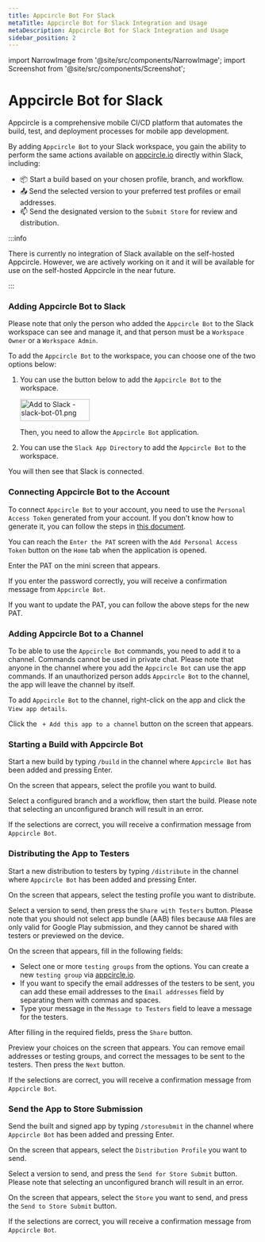 ```yaml
---
title: Appcircle Bot For Slack
metaTitle: Appcircle Bot for Slack Integration and Usage
metaDescription: Appcircle Bot for Slack Integration and Usage
sidebar_position: 2
---
```


import NarrowImage from '@site/src/components/NarrowImage';
import Screenshot from '@site/src/components/Screenshot';

# Appcircle Bot for Slack

Appcircle is a comprehensive mobile CI/CD platform that automates the build, test, and deployment processes for mobile app development.

By adding `Appcircle Bot` to your Slack workspace, you gain the ability to perform the same actions available on [appcircle.io](https://my.appcircle.io/) directly within Slack, including:

- :package: Start a build based on your chosen profile, branch, and workflow.
- :outbox_tray: Send the selected version to your preferred test profiles or email addresses.
- :mailbox: Send the designated version to the `Submit Store` for review and distribution.

:::info

There is currently no integration of Slack available on the self-hosted Appcircle. However, we are actively working on it and it will be available for use on the self-hosted Appcircle in the near future.

:::

### Adding Appcircle Bot to Slack

Please note that only the person who added the `Appcircle Bot` to the Slack workspace can see and manage it, and that person must be a `Workspace Owner` or a `Workspace Admin`.

To add the `Appcircle Bot` to the workspace, you can choose one of the two options below:

1. You can use the button below to add the `Appcircle Bot` to the workspace.

   <a href="https://slackbot.appcircle.io/slack/install"><img alt="Add to Slack - slack-bot-01.png" height="44" width="140" src="https://cdn.appcircle.io/docs/assets/slack-bot-01.png"/></a>

   Then, you need to allow the `Appcircle Bot` application.

   <Screenshot url='https://cdn.appcircle.io/docs/assets/slack-bot-02.png' />

2. You can use the `Slack App Directory` to add the `Appcircle Bot` to the workspace.

   <Screenshot url='https://cdn.appcircle.io/docs/assets/slack-bot-0.png' />

You will then see that Slack is connected.

### Connecting Appcircle Bot to the Account

To connect `Appcircle Bot` to your account, you need to use the `Personal Access Token` generated from your account. If you don't know how to generate it, you can follow the steps in [this document](/appcircle-api/api-authentication).

You can reach the `Enter the PAT` screen with the `Add Personal Access Token` button on the `Home` tab when the application is opened.

<Screenshot url='https://cdn.appcircle.io/docs/assets/slack-bot-1.png' />

Enter the PAT on the mini screen that appears.

<Screenshot url='https://cdn.appcircle.io/docs/assets/slack-bot-2.png' />

If you enter the password correctly, you will receive a confirmation message from `Appcircle Bot`.

<Screenshot url='https://cdn.appcircle.io/docs/assets/slack-bot-3.png' />

If you want to update the PAT, you can follow the above steps for the new PAT.

### Adding Appcircle Bot to a Channel

To be able to use the `Appcircle Bot` commands, you need to add it to a channel. Commands cannot be used in private chat. Please note that anyone in the channel where you add the `Appcircle Bot` can use the app commands. If an unauthorized person adds `Appcircle Bot` to the channel, the app will leave the channel by itself.

To add `Appcircle Bot` to the channel, right-click on the app and click the `View app details`.

<Screenshot url='https://cdn.appcircle.io/docs/assets/slack-bot-4.png' />

Click the ` + Add this app to a channel` button on the screen that appears.

<Screenshot url='https://cdn.appcircle.io/docs/assets/slack-bot-5.png' />

### Starting a Build with Appcircle Bot

Start a new build by typing `/build` in the channel where `Appcircle Bot` has been added and pressing Enter.

On the screen that appears, select the profile you want to build.

<Screenshot url='https://cdn.appcircle.io/docs/assets/slack-bot-6.png' />

Select a configured branch and a workflow, then start the build. Please note that selecting an unconfigured branch will result in an error.

<Screenshot url='https://cdn.appcircle.io/docs/assets/slack-bot-7.png' />

If the selections are correct, you will receive a confirmation message from `Appcircle Bot`.

### Distributing the App to Testers

Start a new distribution to testers by typing `/distribute` in the channel where `Appcircle Bot` has been added and pressing Enter.

On the screen that appears, select the testing profile you want to distribute.

<Screenshot url='https://cdn.appcircle.io/docs/assets/slack-bot-8.png' />

Select a version to send, then press the `Share with Testers` button. Please note that you should not select app bundle (AAB) files because `AAB` files are only valid for Google Play submission, and they cannot be shared with testers or previewed on the device.

<Screenshot url='https://cdn.appcircle.io/docs/assets/slack-bot-9.png' />

On the screen that appears, fill in the following fields:

- Select one or more `testing groups` from the options. You can create a new `testing group` via [appcircle.io](https://my.appcircle.io/).
- If you want to specify the email addresses of the testers to be sent, you can add these email addresses to the `Email addresses` field by separating them with commas and spaces.
- Type your message in the `Message to Testers` field to leave a message for the testers.

After filling in the required fields, press the `Share` button.

<Screenshot url='https://cdn.appcircle.io/docs/assets/slack-bot-10.png' />

Preview your choices on the screen that appears. You can remove email addresses or testing groups, and correct the messages to be sent to the testers. Then press the `Next` button.

<Screenshot url='https://cdn.appcircle.io/docs/assets/slack-bot-10.0.png' />

If the selections are correct, you will receive a confirmation message from `Appcircle Bot`.

### Send the App to Store Submission

Send the built and signed app by typing `/storesubmit` in the channel where `Appcircle Bot` has been added and pressing Enter.

On the screen that appears, select the `Distribution Profile` you want to send.

<Screenshot url='https://cdn.appcircle.io/docs/assets/slack-bot-11.png' />

Select a version to send, and press the `Send for Store Submit` button. Please note that selecting an unconfigured branch will result in an error.

<Screenshot url='https://cdn.appcircle.io/docs/assets/slack-bot-12.png' />

On the screen that appears, select the `Store` you want to send, and press the `Send to Store Submit` button.

<Screenshot url='https://cdn.appcircle.io/docs/assets/slack-bot-13.png' />

If the selections are correct, you will receive a confirmation message from `Appcircle Bot`.
